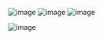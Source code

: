 ![image](https://user-images.githubusercontent.com/57319180/179768136-112cb318-a7b6-4216-a792-917b4a3179e0.png)
![image](https://user-images.githubusercontent.com/57319180/179768197-353f3b03-4584-4dab-885f-90a0b4a48dcb.png)
![image](https://user-images.githubusercontent.com/57319180/179768801-7b757eb1-65cd-49da-aa36-ca0a69c194f9.png)


![image](https://user-images.githubusercontent.com/57319180/179768295-4041b7de-1243-49c6-8dfc-c9448c0d9bdb.png)
